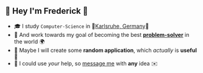 ## 👋 Hey I'm **Frederick** 🐸
- 🎓 I study `Computer-Science` in 🌳[Karlsruhe, Germany]([https://github.com/FreGeh/competitiveProgrammingSetup](https://imgs.search.brave.com/i1CwGxxRnk_HcWMmXEA1wVP-1umMrQ_l-rdXyBVHiDA/rs:fit:860:0:0:0/g:ce/aHR0cHM6Ly91cGxv/YWQud2lraW1lZGlh/Lm9yZy93aWtpcGVk/aWEvY29tbW9ucy9j/L2NmL0J1bmRlc2Fy/Y2hpdl9CXzE0NV9C/aWxkLUYwMjM4NjIt/MDAwOSxfS2FybHNy/dWhlLF9UZWNobmlz/Y2hlX0hvY2hzY2h1/bGUuanBn))🌲
- 💫 And work towards my goal of becoming the best [**problem-solver**](https://github.com/FreGeh/competitiveProgrammingSetup) in the world 🌍
- 🌱 Maybe I will create some **random application**, which *actually* is **useful** 🐳
- 💬 I could use *your* help, so [message me](mailto:fregeh7@gmail.com) with **any** idea ✉️
<!--
hello stalker, what are you doing here?
-->

